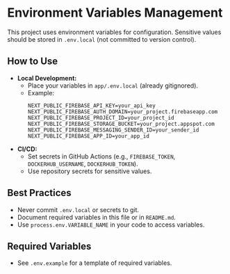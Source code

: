 # Environment Variables Management

This project uses environment variables for configuration. Sensitive values should be stored in `.env.local` (not committed to version control).

## How to Use

- **Local Development:**
  - Place your variables in `app/.env.local` (already gitignored).
  - Example:
    ```env
    NEXT_PUBLIC_FIREBASE_API_KEY=your_api_key
    NEXT_PUBLIC_FIREBASE_AUTH_DOMAIN=your_project.firebaseapp.com
    NEXT_PUBLIC_FIREBASE_PROJECT_ID=your_project_id
    NEXT_PUBLIC_FIREBASE_STORAGE_BUCKET=your_project.appspot.com
    NEXT_PUBLIC_FIREBASE_MESSAGING_SENDER_ID=your_sender_id
    NEXT_PUBLIC_FIREBASE_APP_ID=your_app_id
    ```
- **CI/CD:**
  - Set secrets in GitHub Actions (e.g., `FIREBASE_TOKEN`, `DOCKERHUB_USERNAME`, `DOCKERHUB_TOKEN`).
  - Use repository secrets for sensitive values.

## Best Practices
- Never commit `.env.local` or secrets to git.
- Document required variables in this file or in `README.md`.
- Use `process.env.VARIABLE_NAME` in your code to access variables.

## Required Variables
- See `.env.example` for a template of required variables.
